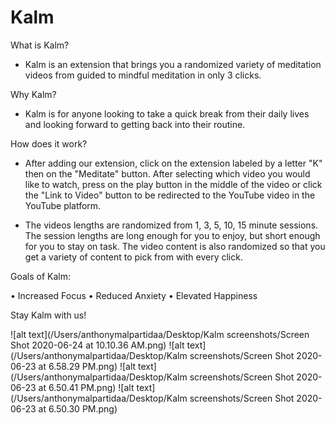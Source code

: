 
# Kalm
What is Kalm?

- Kalm is an extension that brings you a randomized variety of meditation videos from guided to mindful meditation in only 3 clicks. 

Why Kalm?

- Kalm is for anyone looking to take a quick break from their daily lives and looking forward to getting back into their routine.

How does it work? 

- After adding our extension, click on the extension labeled by a letter "K" then on the "Meditate" button. After selecting which video you would like to watch, press on the play button in the middle of the video or click the "Link to Video" button to be redirected to the YouTube video in the YouTube platform.

- The videos lengths are randomized from 1, 3, 5, 10, 15 minute sessions. The session lengths are long enough for you to enjoy, but short enough for you to stay on task. The video content is also randomized so that you get a variety of content to pick from with every click. 

Goals of Kalm:

• Increased Focus
• Reduced Anxiety
• Elevated Happiness

Stay Kalm with us! 

![alt text](/Users/anthonymalpartidaa/Desktop/Kalm screenshots/Screen Shot 2020-06-24 at 10.10.36 AM.png)
![alt text](/Users/anthonymalpartidaa/Desktop/Kalm screenshots/Screen Shot 2020-06-23 at 6.58.29 PM.png)
![alt text](/Users/anthonymalpartidaa/Desktop/Kalm screenshots/Screen Shot 2020-06-23 at 6.50.41 PM.png)
![alt text](/Users/anthonymalpartidaa/Desktop/Kalm screenshots/Screen Shot 2020-06-23 at 6.50.30 PM.png)
